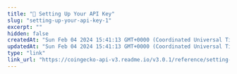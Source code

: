 ```yaml
---
title: "🔑 Setting Up Your API Key"
slug: "setting-up-your-api-key-1"
excerpt: ""
hidden: false
createdAt: "Sun Feb 04 2024 15:41:13 GMT+0000 (Coordinated Universal Time)"
updatedAt: "Sun Feb 04 2024 15:41:13 GMT+0000 (Coordinated Universal Time)"
type: "link"
link_url: "https://coingecko-api-v3.readme.io/v3.0.1/reference/setting-up-your-api-key"
---
```

